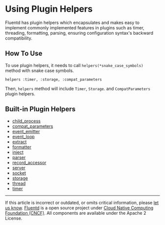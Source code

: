 # Using Plugin Helpers

Fluentd has plugin helpers which encapsulates and makes easy to
implement commonly implemented features in plugins such as timer,
threading, formatting, parsing, ensuring configuration syntax's backward
compatibility.


## How To Use

To use plugin helpers, it needs to call `helpers(*snake_case_symbols)`
method with snake case symbols.

``` {.CodeRay}
helpers :timer, :storage, :compat_parameters
```

Then, `helpers` method will include `Timer`, `Storage`. and
`CompatParameters` plugin helpers.


## Built-in Plugin Helpers

-   [child\_process](/articles/api-plugin-helper-child_process.md)
-   [compat\_parameters](/articles/api-plugin-helper-compat_parameters.md)
-   [event\_emitter](/articles/api-plugin-helper-event_emitter.md)
-   [event\_loop](/articles/api-plugin-helper-event_loop.md)
-   [extract](/articles/api-plugin-helper-extract.md)
-   [formatter](/articles/api-plugin-helper-formatter.md)
-   [inject](/articles/api-plugin-helper-inject.md)
-   [parser](/articles/api-plugin-helper-parser.md)
-   [record\_accessor](/articles/api-plugin-helper-record_accessor.md)
-   [server](/articles/api-plugin-helper-server.md)
-   [socket](/articles/api-plugin-helper-socket.md)
-   [storage](/articles/api-plugin-helper-storage.md)
-   [thread](/articles/api-plugin-helper-thread.md)
-   [timer](/articles/api-plugin-helper-timer.md)


------------------------------------------------------------------------

If this article is incorrect or outdated, or omits critical information, please [let us know](https://github.com/fluent/fluentd-docs/issues?state=open).
[Fluentd](http://www.fluentd.org/) is a open source project under [Cloud Native Computing Foundation (CNCF)](https://cncf.io/). All components are available under the Apache 2 License.
